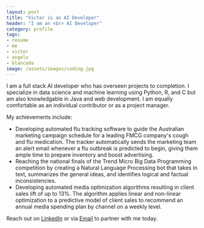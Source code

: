 ```yaml
---
layout: post
title: "Victor is an AI Developer"
header: "I am an <br> AI Developer" 
category: profile
tags: 
- resume 
- me 
- victor 
- angelo 
- blancada
image: /assets/images/coding.jpg
---
```


I am a full stack AI developer who has overseen projects to completion. I specialize in data science and machine learning using Python, R, and C but am also knowledgable in Java and web development. I am equally comfortable as an individual contributor or as a project manager.

My achievements include:

- Developing automated flu tracking software to guide the Australian marketing campaign schedule for a leading FMCG company's cough and flu medication. The tracker automatically sends the marketing team an alert email whenever a flu outbreak is predicted to begin, giving them ample time to prepare inventory and boost advertising.
- Reaching the national finals of the Trend Micro Big Data Programming competition by creating a Natural Language Processing bot that takes in text, summarizes the general ideas, and identifies logical and factual inconsistencies.
- Developing automated media optimization algorithms resulting in client sales lift of up to 13%. The algorithm applies linear and non-linear optimization to a predictive model of client sales to recommend an annual media spending plan by channel on a weekly level.

Reach out on [LinkedIn](https://www.linkedin.com/in/geloblancada/) or via [Email](mailto:naturalproblemsolver@gmail.com) to partner with me today.
